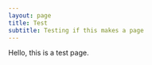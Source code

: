 ```yaml
---
layout: page
title: Test
subtitle: Testing if this makes a page
---
```


Hello, this is a test page.

